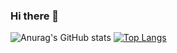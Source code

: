### Hi there 👋

![Anurag's GitHub stats](https://github-readme-stats.vercel.app/api?username=LiocansG&show_icons=true&theme=tokyonight) [![Top Langs](https://github-readme-stats.vercel.app/api/top-langs/?username=LiocansG&theme=tokyonight)](https://github.com/anuraghazra/github-readme-stats)
<!--
**LiocansG/LiocansG** is a ✨ _special_ ✨ repository because its `README.md` (this file) appears on your GitHub profile.

Here are some ideas to get you started:

- 🔭 I’m currently working on ...
- 🌱 I’m currently learning ...
- 👯 I’m looking to collaborate on ...
- 🤔 I’m looking for help with ...
- 💬 Ask me about ...
- 📫 How to reach me: ...
- 😄 Pronouns: ...
- ⚡ Fun fact: ...
-->
